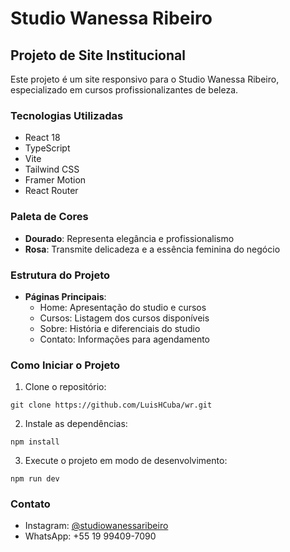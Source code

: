 # Studio Wanessa Ribeiro

## Projeto de Site Institucional

Este projeto é um site responsivo para o Studio Wanessa Ribeiro, especializado em cursos profissionalizantes de beleza.

### Tecnologias Utilizadas

- React 18
- TypeScript
- Vite
- Tailwind CSS
- Framer Motion
- React Router

### Paleta de Cores

- **Dourado**: Representa elegância e profissionalismo
- **Rosa**: Transmite delicadeza e a essência feminina do negócio

### Estrutura do Projeto

- **Páginas Principais**:
  - Home: Apresentação do studio e cursos
  - Cursos: Listagem dos cursos disponíveis
  - Sobre: História e diferenciais do studio
  - Contato: Informações para agendamento

### Como Iniciar o Projeto

1. Clone o repositório:
```
git clone https://github.com/LuisHCuba/wr.git
```

2. Instale as dependências:
```
npm install
```

3. Execute o projeto em modo de desenvolvimento:
```
npm run dev
```

### Contato

- Instagram: [@studiowanessaribeiro](https://instagram.com/studiowanessaribeiro?igshid=oelo213oophi)
- WhatsApp: +55 19 99409-7090 